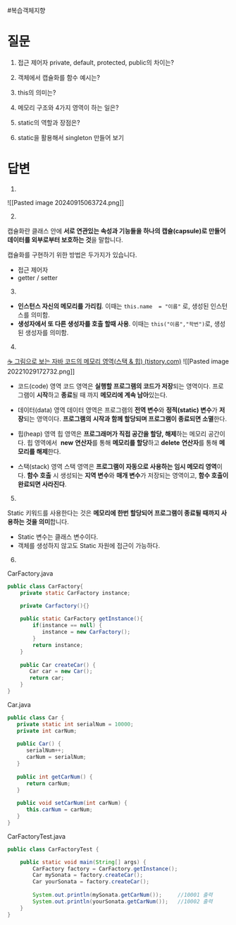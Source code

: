 #복습객체지향

# 질문
1) 접근 제어자 private, default, protected, public의 차이는?

2) 객체에서 캡슐화를 함수 예시는?

3) this의 의미는?

4) 메모리 구조와 4가지 영역이 하는 일은?

5) static의 역할과 장점은?

6) static을 활용해서 singleton 만들어 보기


# 답변
1) 
![[Pasted image 20240915063724.png]]


2) 
캡슐화란 클래스 안에 **서로 연관있는 속성과 기능들을 하나의 캡슐(capsule)로 만들어 데이터를 외부로부터 보호하는 것**을 말합니다.

캡슐화를 구현하기 위한 방법은 두가지가 있습니다.
- 접근 제어자
- getter / setter


3) 
- **인스턴스 자신의 메모리를 가리킴**. 이때는 `this.name  = "이름"` 로, 생성된 인스턴스를 의미함.
- **생성자에서 또 다른 생성자를 호출 할때 사용**. 이때는 `this("이름","학번")`로, 생성된 생성자를 의미함.


4) 
[☕ 그림으로 보는 자바 코드의 메모리 영역(스택 & 힙) (tistory.com)](https://inpa.tistory.com/entry/JAVA-%E2%98%95-%EA%B7%B8%EB%A6%BC%EC%9C%BC%EB%A1%9C-%EB%B3%B4%EB%8A%94-%EC%9E%90%EB%B0%94-%EC%BD%94%EB%93%9C%EC%9D%98-%EB%A9%94%EB%AA%A8%EB%A6%AC-%EC%98%81%EC%97%AD%EC%8A%A4%ED%83%9D-%ED%9E%99)
![[Pasted image 20221029172732.png]]
- 코드(code) 영역
코드 영역은 **실행할 프로그램의 코드가 저장**되는 영역이다. 프로그램이 **시작**하고 **종료**될 때 까지 **메모리에 계속 남아**있는다.

- 데이터(data) 영역
데이터 영역은 프로그램의 **전역 변수**와 **정적(static) 변수**가 **저장**되는 영역이다. **프로그램의** **시작과 함께 할당되며 프로그램이 종료되면 소멸**한다.

- 힙(heap) 영역
힙 영역은 **프로그래머가 직접 공간을 할당, 해제**하는 메모리 공간이다. 힙 영역에서  **new** **연산자**를 통해 **메모리를 할당**하고 **delete** **연산자**를 통해 **메모리를 해제**한다.

- 스택(stack) 영역
스택 영역은 **프로그램이 자동으로 사용하는 임시 메모리 영역**이다. **함수 호출** 시 생성되는 **지역 변수**와 **매개 변수**가 저장되는 영역이고, **함수 호출이 완료되면 사라진다**.


5) 
 Static 키워드를 사용한다는 것은 **메모리에 한번 할당되어 프로그램이 종료될 때까지 사용하는 것을 의미**합니다. 

- Static 변수는 클래스 변수이다.
- 객체를 생성하지 않고도 Static 자원에 접근이 가능하다.


6) 
CarFactory.java
```java
public class CarFactory{
	private static CarFactory instance;

	private Carfactory(){}
	
	public static CarFactory getInstance(){
		if(instance == null) {  
		   instance = new CarFactory();  
		}  
		return instance;
	}
	
	public Car createCar() {       
	   Car car = new Car();  
	   return car;  
	}
}
```

Car.java
```java
public class Car {  
   private static int serialNum = 10000;  
   private int carNum;  
   
   public Car() {  
      serialNum++;  
      carNum = serialNum;  
   }  
  
   public int getCarNum() {  
      return carNum;  
   }  
  
   public void setCarNum(int carNum) {  
      this.carNum = carNum;  
   }  
}
```

CarFactoryTest.java
```java
public class CarFactoryTest {

	public static void main(String[] args) {
		CarFactory factory = CarFactory.getInstance();
		Car mySonata = factory.createCar();
		Car yourSonata = factory.createCar();
		
		System.out.println(mySonata.getCarNum());     //10001 출력
		System.out.println(yourSonata.getCarNum());   //10002 출력
	}
}
```
